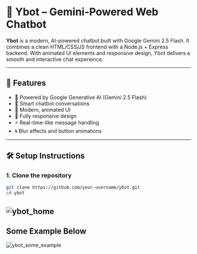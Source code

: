 # 🤖 Ybot – Gemini-Powered Web Chatbot

**Ybot** is a modern, AI-powered chatbot built with Google Gemini 2.5 Flash. It combines a clean HTML/CSS/JS frontend with a Node.js + Express backend. With animated UI elements and responsive design, Ybot delivers a smooth and interactive chat experience.

---

## 🚀 Features

- 🔮 Powered by Google Generative AI (Gemini 2.5 Flash)
- 💬 Smart chatbot conversations
- 🎨 Modern, animated UI
- 📱 Fully responsive design
- ⚡ Real-time-like message handling
- 🌀 Blur effects and button animations

---

## 🛠️ Setup Instructions

### 1. Clone the repository

```bash
git clone https://github.com/your-username/ybot.git
cd ybot
```
![ybot_home](https://github.com/user-attachments/assets/93e76498-6eb4-4a8b-a89c-8ea7dd07a0a4)
---
## Some Example Below
![ybot_some_example](https://github.com/user-attachments/assets/7278babd-a8eb-4c9b-9faf-a8117cdadb1a)


